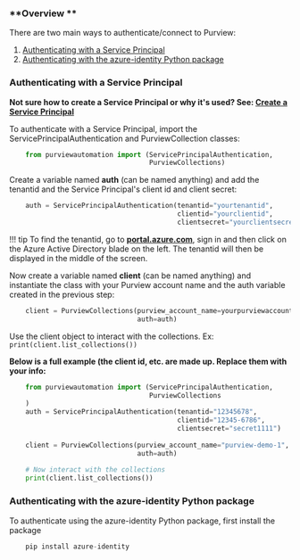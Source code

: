 


<!-- ![Nav tabs enabled](../img/create-purview/image01.png) -->


### **Overview **

There are two main ways to authenticate/connect to Purview:

1. [Authenticating with a Service Principal](#authenticating-with-a-service-principal)
2. [Authenticating with the azure-identity Python package](#authenticating-with-the-azure-identity-python-package) 

### **Authenticating with a Service Principal** 
**Not sure how to create a Service Principal or why it's used? See: [Create a Service Principal](../create-a-service-principal.md)**

To authenticate with a Service Principal, import the ServicePrincipalAuthentication and PurviewCollection classes: 
```Python
    from purviewautomation import (ServicePrincipalAuthentication, 
                                   PurviewCollections)
```

Create a variable named **auth** (can be named anything) and add the tenantid and the Service Principal's client id and client secret:

```Python
    auth = ServicePrincipalAuthentication(tenantid="yourtenantid", 
                                          clientid="yourclientid", 
                                          clientsecret="yourclientsecret")
```
!!! tip
    To find the tenantid, go to **[portal.azure.com](https://portal.azure.com)**, sign in and then click on the Azure Active Directory blade on the left. The tenantid will then be displayed in the middle of the screen.

Now create a variable named **client** (can be named anything) and instantiate the class with your Purview account name and the auth variable created in the previous step:

```Python
    client = PurviewCollections(purview_account_name=yourpurviewaccountname,
                                auth=auth)
```

Use the client object to interact with the collections. Ex: `print(client.list_collections())`

**Below is a full example (the client id, etc. are made up. Replace them with your info:**
```Python
    from purviewautomation import (ServicePrincipalAuthentication, 
                                   PurviewCollections
    )
    auth = ServicePrincipalAuthentication(tenantid="12345678",
                                          clientid="12345-6786",
                                          clientsecret="secret1111")
    
    client = PurviewCollections(purview_account_name="purview-demo-1",
                                auth=auth)
    
    # Now interact with the collections
    print(client.list_collections())
```



### Authenticating with the azure-identity Python package

To authenticate using the azure-identity Python package, first install the package 
    
```Python
    pip install azure-identity
```



